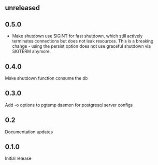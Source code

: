unreleased
----------

0.5.0
-----
- Make shutdown use SIGINT for fast shutdown, which still actively terminates
  connections but does not leak resources.
  This is a breaking change - using the persist option does not use graceful
  shutdown via SIGTERM anymore.

0.4.0
-----
Make shutdown function consume the db

0.3.0
-----
Add -o options to pgtemp daemon for postgresql server configs

0.2
---
Documentation updates

0.1.0
-----
Initial release
